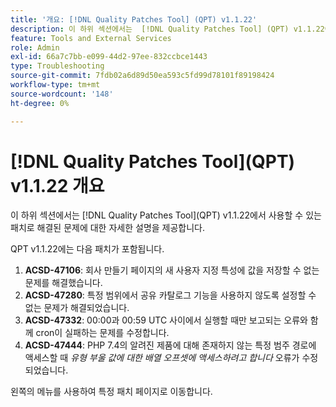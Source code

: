 ```yaml
---
title: '개요: [!DNL Quality Patches Tool] (QPT) v1.1.22'
description: 이 하위 섹션에서는  [!DNL Quality Patches Tool] (QPT) v1.1.22에서 사용할 수 있는 패치로 해결된 문제에 대한 자세한 설명을 제공합니다.
feature: Tools and External Services
role: Admin
exl-id: 66a7c7bb-e099-44d2-97ee-832ccbce1443
type: Troubleshooting
source-git-commit: 7fdb02a6d89d50ea593c5fd99d78101f89198424
workflow-type: tm+mt
source-wordcount: '148'
ht-degree: 0%

---
```


# [!DNL Quality Patches Tool]&#x200B;(QPT) v1.1.22 개요

이 하위 섹션에서는 [!DNL Quality Patches Tool]&#x200B;(QPT) v1.1.22에서 사용할 수 있는 패치로 해결된 문제에 대한 자세한 설명을 제공합니다.

QPT v1.1.22에는 다음 패치가 포함됩니다.

1. **ACSD-47106**: 회사 만들기 페이지의 새 사용자 지정 특성에 값을 저장할 수 없는 문제를 해결했습니다.
1. **ACSD-47280**: 특정 범위에서 공유 카탈로그 기능을 사용하지 않도록 설정할 수 없는 문제가 해결되었습니다.
1. **ACSD-47332**: 00:00과 00:59 UTC 사이에서 실행할 때만 보고되는 오류와 함께 cron이 실패하는 문제를 수정합니다.
1. **ACSD-47444**: PHP 7.4의 알려진 제품에 대해 존재하지 않는 특정 범주 경로에 액세스할 때 _유형 부울 값에 대한 배열 오프셋에 액세스하려고 합니다_ 오류가 수정되었습니다.

왼쪽의 메뉴를 사용하여 특정 패치 페이지로 이동합니다.
